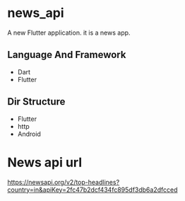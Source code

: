 # news_api

A new Flutter application. it is a news app.

## Language And Framework
 
 * Dart
 * Flutter

## Dir Structure

 * Flutter
 * http
 * Android
 
# News api url
https://newsapi.org/v2/top-headlines?country=in&apiKey=2fc47b2dcf434fc895df3db6a2dfcced

